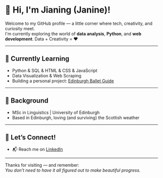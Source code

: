 # 👋 Hi, I'm Jianing (Janine)!

Welcome to my GitHub profile — a little corner where tech, creativity, and curiosity meet.  
I'm currently exploring the world of **data analysis**, **Python**, and **web development**.
Data + Creativity = ❤️  

---

## 🌱 Currently Learning

- Python & SQL & HTML & CSS & JavaScript 
- Data Visualization & Web Scraping
- Building a personal project: [Edinburgh Ballet Guide](https://github.com/JianingZ-Janine/edinburgh-ballet-guide)

---

## 🧠 Background

- MSc in Linguistics | University of Edinburgh   
- Based in Edinburgh, loving (and surviving) the Scottish weather 

---

## 🌸 Let’s Connect!

- 📬 Reach me on [LinkedIn](https://www.linkedin.com/in/jianingz-janine/)

---

Thanks for visiting — and remember:  
*You don’t need to have it all figured out to make beautiful progress.* 

